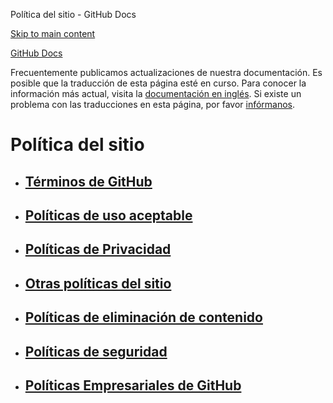Política del sitio - GitHub Docs

[Skip to main content](#main-content)

[](/es)[GitHub Docs](/es)

Frecuentemente publicamos actualizaciones de nuestra documentación. Es posible que la traducción de esta página esté en curso. Para conocer la información más actual, visita la [documentación en inglés](/en). Si existe un problema con las traducciones en esta página, por favor [infórmanos](https://github.com/contact?form[subject]=translation%20issue%20on%20docs.github.com&form[comments]=).

Política del sitio
==========

* [Términos de GitHub](/es/site-policy/github-terms)
  ----------

* [Políticas de uso aceptable](/es/site-policy/acceptable-use-policies)
  ----------

* [Políticas de Privacidad](/es/site-policy/privacy-policies)
  ----------

* [Otras políticas del sitio](/es/site-policy/other-site-policies)
  ----------

* [Políticas de eliminación de contenido](/es/site-policy/content-removal-policies)
  ----------

* [Políticas de seguridad](/es/site-policy/security-policies)
  ----------

* [Políticas Empresariales de GitHub](/es/site-policy/github-company-policies)
  ----------
